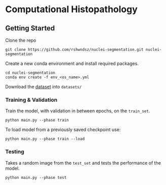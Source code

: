# Computational Histopathology

## Getting Started

Clone the repo
```shell
git clone https://github.com/rshwndsz/nuclei-segmentation.git nuclei-segmentation
```

Create a new conda environment and install required packages.  
```shell
cd nuclei-segmentation
conda env create -f env_<os_name>.yml
```

Download the [dataset](https://drive.google.com/drive/folders/1LSONlzWx1hMR569Zib1XwDPthnsrqfu5?usp=sharing) into `datasets/`

### Training & Validation

Train the model, with validation in between epochs, on the `train_set`.

```shell
python main.py --phase train
```

To load model from a previously saved checkpoint use: 
```shell
python main.py --phase train --load
```

### Testing

Takes a random image from the `test_set` and tests the performance of the model.

```shell
python main.py --phase test
```
